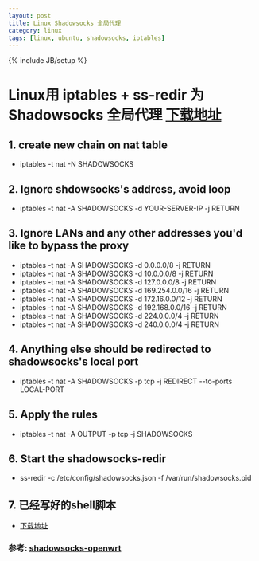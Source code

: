 ```yaml
---
layout: post
title: Linux Shadowsocks 全局代理
category: linux
tags: [linux, ubuntu, shadowsocks, iptables]
---
```

{% include JB/setup %}

# Linux用 iptables + ss-redir 为 Shadowsocks 全局代理 [下载地址](https://gitcafe.com/whatwewant/whatwewant/raw/gitcafe-pages/scripts/linux-shdowsocks-global.sh)

## 1. create new chain on nat table
* iptables -t nat -N SHADOWSOCKS

## 2. Ignore shdowsocks's address, avoid loop
* iptables -t nat -A SHADOWSOCKS -d YOUR-SERVER-IP -j RETURN

## 3. Ignore LANs and any other addresses you'd like to bypass the proxy
* iptables -t nat -A SHADOWSOCKS -d 0.0.0.0/8 -j RETURN
* iptables -t nat -A SHADOWSOCKS -d 10.0.0.0/8 -j RETURN
* iptables -t nat -A SHADOWSOCKS -d 127.0.0.0/8 -j RETURN
* iptables -t nat -A SHADOWSOCKS -d 169.254.0.0/16 -j RETURN
* iptables -t nat -A SHADOWSOCKS -d 172.16.0.0/12 -j RETURN
* iptables -t nat -A SHADOWSOCKS -d 192.168.0.0/16 -j RETURN
* iptables -t nat -A SHADOWSOCKS -d 224.0.0.0/4 -j RETURN
* iptables -t nat -A SHADOWSOCKS -d 240.0.0.0/4 -j RETURN

## 4. Anything else should be redirected to shadowsocks's local port
* iptables -t nat -A SHADOWSOCKS -p tcp -j REDIRECT --to-ports LOCAL-PORT

## 5. Apply the rules
* iptables -t nat -A OUTPUT -p tcp -j SHADOWSOCKS

## 6. Start the shadowsocks-redir
* ss-redir -c /etc/config/shadowsocks.json -f /var/run/shadowsocks.pid

## 7. 已经写好的shell脚本
* [下载地址](https://gitcafe.com/whatwewant/whatwewant/raw/gitcafe-pages/scripts/linux-shdowsocks-global.sh)

### 参考: [shadowsocks-openwrt](https://github.com/haohaolee/shadowsocks-openwrt)

